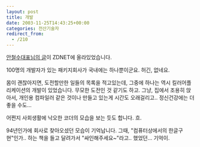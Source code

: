 ```yaml
---
layout: post
title: 개발
date: 2003-11-25T14:43:25+00:00
categories: 전산기술자
redirect_from:
  - /210
---
```


<a href="http://www.zdnet.co.kr/hotissue/devcolumn/article.jsp?id=65385" target=bb>안철수대표님의 글</a>이 ZDNET에 올라있었습니다.

100명의 개발자가 있는 패키지회사가 국내에는 하나뿐이군요. 허긴, 없네요.

몸이 괜찮아지면, 도전할만한 일들의 목록을 적고있는데, 그중에 하나는 역시 킬러어플리케이션의 개발이 있었습니다. 무모한 도전인 것 같기도 하고. 그냥, 집에서 조용히 앉아서, 개인용 컴파일러 같은 것이나 만들고 있는게 시간도 오래걸리고.. 정신건강에는 더 좋을 수도...

어쩐지 사회생활에 낙오한 코더의 모습을 보는 듯도 합니다. 흐.

94년인가에 회사로 찾아오셨던 모습이 기억납니다. 그때, "컴퓨터상에서의 한글구현"인가.. 하는 책을 들고 달려가서 "싸인해주세요~"라고.. 했었던... 기억이.
